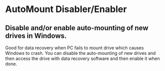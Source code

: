 # AutoMount Disabler/Enabler
## Disable and/or enable auto-mounting of new drives in Windows.

Good for data recovery when PC fails to mount drive which causes Windows to crash. You can disable the auto-mounting of new drives and then access the drive with data recovery software and then enable it when done.
